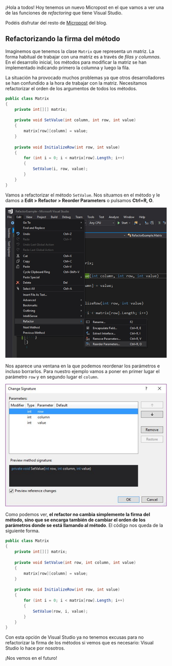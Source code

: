 ¡Hola a todos! Hoy tenemos un nuevo Micropost en el que vamos a ver una de las funciones de *refactoring* que tiene Visual Studio.

Podéis disfrutar del resto de [Micropost]( http://www.ikeinyyo.com/tag/micropost/) del blog.

## Refactorizando la firma del método

Imaginemos que tenemos la clase `Matrix` que representa un matriz. La forma habitual de trabajar con una matriz es a través de *filas y columnas*. En el desarrollo inicial, los métodos para modificar la matriz se han implementado indicando primero la columna y luego la fila.

La situación ha provocado muchos problemas ya que otros desarrolladores se han confundido a la hora de trabajar con la matriz. Necesitamos refactorizar el orden de los argumentos de todos los métodos.

``` csharp
public class Matrix
{
    private int[][] matrix;

    private void SetValue(int column, int row, int value)
    {
        matrix[row][column] = value;
    }

    private void InitializeRow(int row, int value)
    {
        for (int i = 0; i < matrix[row].Length; i++)
        {
            SetValue(i, row, value);
        }
    }
}
```

Vamos a refactorizar el método `SetValue`. Nos situamos en el método y le damos a **Edit > Refactor > Reorder Parameters** o pulsamos **Ctrl+R, O**.

![Refactor desde el Menú](images/edit.jpg)

Nos aparece una ventana en la que podemos reordenar los parámetros e incluso borrarlos. Para nuestro ejemplo vamos a poner en primer lugar el parámetro `row` y en segundo lugar el `column`.

![Ventana de reorder](images/reorder.jpg)

Como podemos ver, **el refactor no cambia simplemente la firma del método, sino que se encarga también de cambiar el orden de los parámetros donde se está llamando al método**. El código nos queda de la siguiente forma.

``` csharp
public class Matrix
{
    private int[][] matrix;

    private void SetValue(int row, int column, int value)
    {
        matrix[row][column] = value;
    }

    private void InitializeRow(int row, int value)
    {
        for (int i = 0; i < matrix[row].Length; i++)
        {
            SetValue(row, i, value);
        }
    }
}
```

Con esta opción de Visual Studio ya no tenemos excusas para no refactorizar la firma de los métodos si vemos que es necesario: Visual Studio lo hace por nosotros. 

¡Nos vemos en el futuro!
